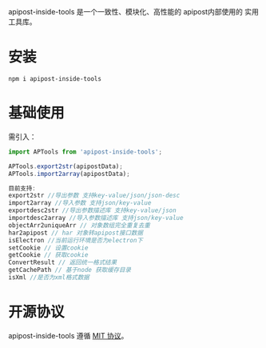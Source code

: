 apipost-inside-tools 是一个一致性、模块化、高性能的 apipost内部使用的 实用工具库。

# 安装

```shell
npm i apipost-inside-tools
```

# 基础使用
需引入：

```js
import APTools from 'apipost-inside-tools';

APTools.export2str(apipostData); 
APTools.import2array(apipostData);

目前支持:
export2str //导出参数 支持key-value/json/json-desc
import2array //导入参数 支持json/key-value
exportdesc2str //导出参数描述库 支持key-value/json
importdesc2array //导入参数描述库 支持json/key-value
objectArr2uniqueArr // 对象数组完全重复去重
har2apipost // har 对象转apipost接口数据
isElectron //当前运行环境是否为electron下
setCookie // 设置cookie
getCookie // 获取cookie
ConvertResult // 返回统一格式结果
getCachePath // 基于node 获取缓存目录
isXml //是否为xml格式数据
```


# 开源协议

apipost-inside-tools 遵循 [MIT 协议](https://github.com/Apipost-Team/apipost-inside-tools)。
